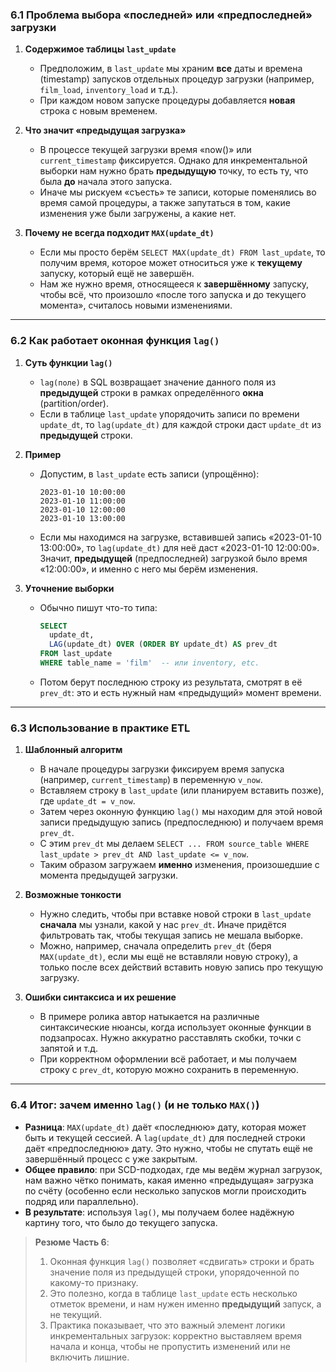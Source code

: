 ### 6.1 Проблема выбора «последней» или «предпоследней» загрузки

1. **Содержимое таблицы `last_update`**
    
    - Предположим, в `last_update` мы храним **все** даты и времена (timestamp) запусков отдельных процедур загрузки (например, `film_load`, `inventory_load` и т.д.).
    - При каждом новом запуске процедуры добавляется **новая** строка с новым временем.
2. **Что значит «предыдущая загрузка»**
    
    - В процессе текущей загрузки время «now()» или `current_timestamp` фиксируется. Однако для инкрементальной выборки нам нужно брать **предыдущую** точку, то есть ту, что была **до** начала этого запуска.
    - Иначе мы рискуем «съесть» те записи, которые поменялись во время самой процедуры, а также запутаться в том, какие изменения уже были загружены, а какие нет.
3. **Почему не всегда подходит `MAX(update_dt)`**
    
    - Если мы просто берём `SELECT MAX(update_dt) FROM last_update`, то получим время, которое может относиться уже к **текущему** запуску, который ещё не завершён.
    - Нам же нужно время, относящееся к **завершённому** запуску, чтобы всё, что произошло «после того запуска и до текущего момента», считалось новыми изменениями.

---

### 6.2 Как работает оконная функция `lag()`

1. **Суть функции `lag()`**
    
    - `lag(поле)` в SQL возвращает значение данного поля из **предыдущей** строки в рамках определённого **окна** (partition/order).
    - Если в таблице `last_update` упорядочить записи по времени `update_dt`, то `lag(update_dt)` для каждой строки даст `update_dt` из **предыдущей** строки.
2. **Пример**
    
    - Допустим, в `last_update` есть записи (упрощённо):
        
        ```
        2023-01-10 10:00:00
        2023-01-10 11:00:00
        2023-01-10 12:00:00
        2023-01-10 13:00:00
        ```
        
    - Если мы находимся на загрузке, вставившей запись «2023-01-10 13:00:00», то `lag(update_dt)` для неё даст «2023-01-10 12:00:00». Значит, **предыдущей** (предпоследней) загрузкой было время «12:00:00», и именно с него мы берём изменения.
3. **Уточнение выборки**
    
    - Обычно пишут что-то типа:
        
        ```sql
        SELECT 
          update_dt,
          LAG(update_dt) OVER (ORDER BY update_dt) AS prev_dt
        FROM last_update
        WHERE table_name = 'film'  -- или inventory, etc.
        ```
        
    - Потом берут последнюю строку из результата, смотрят в её `prev_dt`: это и есть нужный нам «предыдущий» момент времени.

---

### 6.3 Использование в практике ETL

1. **Шаблонный алгоритм**
    
    - В начале процедуры загрузки фиксируем время запуска (например, `current_timestamp`) в переменную `v_now`.
    - Вставляем строку в `last_update` (или планируем вставить позже), где `update_dt = v_now`.
    - Затем через оконную функцию `lag()` мы находим для этой новой записи предыдущую запись (предпоследнюю) и получаем время `prev_dt`.
    - С этим `prev_dt` мы делаем `SELECT ... FROM source_table WHERE last_update > prev_dt AND last_update <= v_now`.
    - Таким образом загружаем **именно** изменения, произошедшие с момента предыдущей загрузки.
2. **Возможные тонкости**
    
    - Нужно следить, чтобы при вставке новой строки в `last_update` **сначала** мы узнали, какой у нас `prev_dt`. Иначе придётся фильтровать так, чтобы текущая запись не мешала выборке.
    - Можно, например, сначала определить `prev_dt` (беря `MAX(update_dt)`, если мы ещё не вставляли новую строку), а только после всех действий вставить новую запись про текущую загрузку.
3. **Ошибки синтаксиса и их решение**
    
    - В примере ролика автор натыкается на различные синтаксические нюансы, когда использует оконные функции в подзапросах. Нужно аккуратно расставлять скобки, точки с запятой и т.д.
    - При корректном оформлении всё работает, и мы получаем строку с `prev_dt`, которую можно сохранить в переменную.

---

### 6.4 Итог: зачем именно `lag()` (и не только `MAX()`)

- **Разница**: `MAX(update_dt)` даёт «последнюю» дату, которая может быть и текущей сессией. А `lag(update_dt)` для последней строки даёт «предпоследнюю» дату. Это нужно, чтобы не спутать ещё не завершённый процесс с уже закрытым.
- **Общее правило**: при SCD-подходах, где мы ведём журнал загрузок, нам важно чётко понимать, какая именно «предыдущая» загрузка по счёту (особенно если несколько запусков могли происходить подряд или параллельно).
- **В результате**: используя `lag()`, мы получаем более надёжную картину того, что было до текущего запуска.

> **Резюме Часть 6**:
> 
> 1. Оконная функция `lag()` позволяет «сдвигать» строки и брать значение поля из предыдущей строки, упорядоченной по какому-то признаку.
> 2. Это полезно, когда в таблице `last_update` есть несколько отметок времени, и нам нужен именно **предыдущий** запуск, а не текущий.
> 3. Практика показывает, что это важный элемент логики инкрементальных загрузок: корректно выставляем время начала и конца, чтобы не пропустить изменений или не включить лишние.